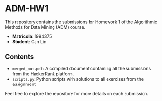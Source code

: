 # ADM-HW1

This repository contains the submissions for Homework 1 of the Algorithmic Methods for Data Mining (ADM) course.

- **Matricola**: 1994375
- **Student**: Can Lin

## Contents

- `merged_out.pdf`: A compiled document containing all the submissions from the HackerRank platform.
- `scripts.py`: Python scripts with solutions to all exercises from the assignment.

Feel free to explore the repository for more details on each submission.

